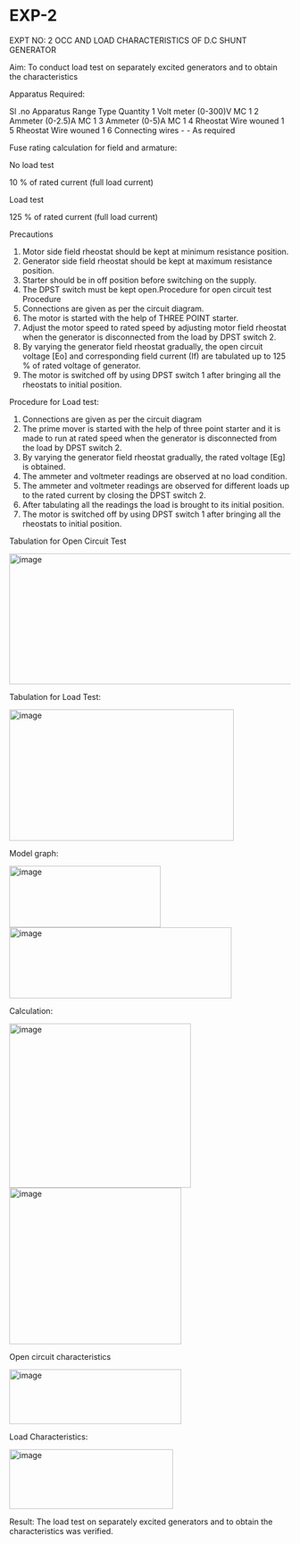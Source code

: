 # EXP-2
EXPT NO: 2 OCC AND LOAD CHARACTERISTICS OF D.C SHUNT GENERATOR

Aim:
To conduct load test on separately excited generators and to obtain the characteristics

Apparatus Required:

Sl .no	Apparatus	Range	Type	Quantity
1	Volt meter	(0-300)V	MC	1
2	Ammeter	(0-2.5)A	MC	1
3	Ammeter	(0-5)A	MC	1
4	Rheostat		Wire wouned	1
5	Rheostat		Wire wouned	1
6	Connecting wires	-	-	As required

Fuse rating calculation for field and armature:

No load test

10 % of rated current (full load current)

Load test

125 % of rated current (full load current)

Precautions

1.   Motor side field rheostat should be kept at minimum resistance position.
2.   Generator side field rheostat should be kept at maximum resistance position.
3.   Starter should be in off position before switching on the supply.
4.   The DPST switch must be kept open.Procedure for open circuit test
Procedure
1.   Connections are given as per the circuit diagram.
2.   The motor is started with the help of THREE POINT starter.
3.   Adjust the motor speed to rated speed by adjusting motor field rheostat when the generator is disconnected from the load by DPST switch 2.
4.   By  varying  the  generator  field  rheostat  gradually,  the  open  circuit  voltage  [Eo]  and corresponding field current (If) are tabulated up to 125 % of rated voltage of generator.
5.   The motor is switched off by using DPST switch 1 after bringing all the rheostats to initial position.

Procedure for Load test:

1.   Connections are given as per the circuit diagram
2.   The prime mover is started with the help of three point starter and it is made to run at rated speed when the generator is disconnected from the load by DPST switch 2.
3.   By varying the generator field rheostat gradually, the rated voltage [Eg] is obtained.
4.   The ammeter and voltmeter readings are observed at no load condition.
5.   The ammeter and voltmeter readings are observed for different loads up to the rated current by closing the DPST switch 2.
6.   After tabulating all the readings the load is brought to its initial position.
7.   The motor is switched off by using DPST switch 1 after bringing all the rheostats to initial position.

Tabulation for Open Circuit Test

<img width="770" height="234" alt="image" src="https://github.com/user-attachments/assets/58b7329c-c33c-4b94-8876-bd1a3551f6db" />


Tabulation for Load Test:

<img width="402" height="235" alt="image" src="https://github.com/user-attachments/assets/f93202d6-0a30-4ca4-85b1-0647b033ad0e" />


Model graph:

<img width="271" height="110" alt="image" src="https://github.com/user-attachments/assets/9cda0a95-6b8a-4200-b855-ecbafd95b1ff" />

<img width="398" height="127" alt="image" src="https://github.com/user-attachments/assets/9b2fa158-367d-44a0-9e20-e9096e4a2519" />


Calculation: 

<img width="325" height="294" alt="image" src="https://github.com/user-attachments/assets/345ff35b-a046-4248-9a6b-b528506cec4d" />

<img width="308" height="280" alt="image" src="https://github.com/user-attachments/assets/d20823e9-6fbf-4966-8e58-4804285bcba2" />


Open circuit characteristics

<img width="308" height="98" alt="image" src="https://github.com/user-attachments/assets/2fafb4f8-9e78-4065-907d-54fb6f1b12b5" />

  
Load Characteristics:

 <img width="293" height="107" alt="image" src="https://github.com/user-attachments/assets/da8a1f21-d19b-4218-8662-ceef2f1c572b" />

Result:
The load test on separately excited generators and to obtain the characteristics was verified.
